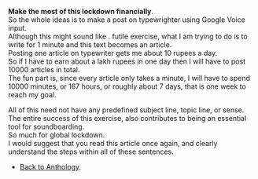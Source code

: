 **Make the most of this lockdown financially**.  
So the whole ideas is to make a post on typewrighter using Google Voice input.  
Although this might sound like .  futile exercise, what I am trying to do is to write for 1 minute and this text becomes an article.  
Posting one article on typewriter gets me about 10 rupees a day.  
So if I have to earn about a lakh rupees in one day then I will have to post 10000 articles in total.  
The fun part is, since every article only takes a minute, I will have to spend 10000 minutes, or 167 hours, or roughly about 7 days, that is one week to reach my goal.  

All of this need not have any predefined subject line, topic line, or sense.  
The entire success of this exercise, also contributes to being an essential tool for soundboarding.  
So much for global lockdown.  
I would suggest that you read this article once again, and clearly understand the steps within all of these sentences.  

- <a href="https://kushalsamant.github.io/anthology.html">Back to Anthology</a>.  